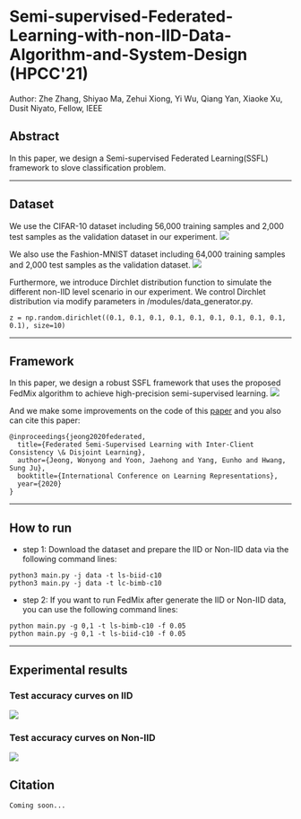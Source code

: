 # Semi-supervised-Federated-Learning-with-non-IID-Data-Algorithm-and-System-Design (HPCC'21)
Author: Zhe Zhang, Shiyao Ma, Zehui Xiong, Yi Wu, Qiang Yan, Xiaoke Xu, Dusit Niyato, Fellow, IEEE
## Abstract
In this paper, we design a Semi-supervised Federated Learning(SSFL) framework to slove classification problem.

----
## Dataset
We use the CIFAR-10 dataset including 56,000 training samples and 2,000 test samples as the validation dataset in our experiment. 
![](https://storage.googleapis.com/kaggle-competitions/kaggle/3649/media/cifar-10.png)

We also use the Fashion-MNIST dataset including 64,000 training samples and 2,000 test samples as the validation dataset.
![](https://codimd.xixiaoyao.cn/uploads/upload_9c41649d86cb07726c6b9d98dd6fbb8e.png)

Furthermore, we introduce Dirchlet distribution function to simulate the different non-IID level scenario in our experiment. We control Dirchlet distribution via modify parameters in  /modules/data_generator.py.
```python=
z = np.random.dirichlet((0.1, 0.1, 0.1, 0.1, 0.1, 0.1, 0.1, 0.1, 0.1, 0.1), size=10)
```

----

## Framework
In this paper, we design a robust SSFL framework that uses the proposed FedMix algorithm to achieve high-precision semi-supervised learning.
![](https://codimd.xixiaoyao.cn/uploads/upload_625e1279e52f2a17729d28221c56e855.png)

And we make some improvements on the code of this [paper](https://arxiv.org/abs/2006.12097) and you also can cite this paper:
```
@inproceedings{jeong2020federated,
  title={Federated Semi-Supervised Learning with Inter-Client Consistency \& Disjoint Learning},
  author={Jeong, Wonyong and Yoon, Jaehong and Yang, Eunho and Hwang, Sung Ju},
  booktitle={International Conference on Learning Representations},
  year={2020}
}
```


----
## How to run
* step 1: Download the dataset and prepare the IID or Non-IID data via the following command lines:
```python=
python3 main.py -j data -t ls-biid-c10
python3 main.py -j data -t lc-bimb-c10
```
* step 2: If you want to run FedMix after generate the IID or Non-IID data, you can use the following command lines:
```python=
python main.py -g 0,1 -t ls-bimb-c10 -f 0.05
python main.py -g 0,1 -t ls-biid-c10 -f 0.05
```

----
## Experimental results
### Test accuracy curves on IID
![](https://codimd.xixiaoyao.cn/uploads/upload_543a9548e43354a18acfe34c66e1e967.png)


### Test accuracy curves on Non-IID
![](https://codimd.xixiaoyao.cn/uploads/upload_e5e2d0dfca6c70ae8b07e7bfc25023a6.png)

## Citation
```
Coming soon...
```
